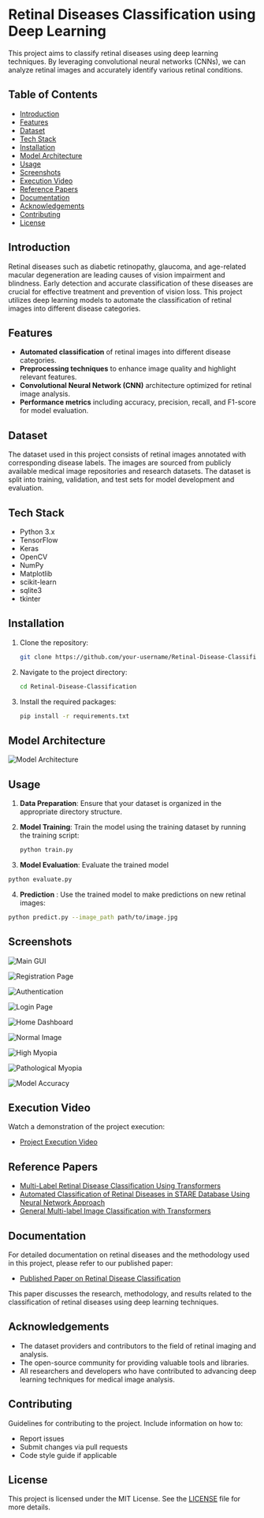 
# Retinal Diseases Classification using Deep Learning

This project aims to classify retinal diseases using deep learning techniques. By leveraging convolutional neural networks (CNNs), we can analyze retinal images and accurately identify various retinal conditions.


## Table of Contents

- [Introduction](#introduction)
- [Features](#features)
- [Dataset](#dataset)
- [Tech Stack](#techStack)
- [Installation](#installation)
- [Model Architecture](#model-architecture)
- [Usage](#usage)
- [Screenshots](#screenshots)
- [Execution Video](#executionVideo)
- [Reference Papers](#referencePapers)
- [Documentation](#documentation)
- [Acknowledgements](#acknowledgements)
- [Contributing](#contributing)
- [License](#license)

## Introduction

Retinal diseases such as diabetic retinopathy, glaucoma, and age-related macular degeneration are leading causes of vision impairment and blindness. Early detection and accurate classification of these diseases are crucial for effective treatment and prevention of vision loss. This project utilizes deep learning models to automate the classification of retinal images into different disease categories.


## Features

- **Automated classification** of retinal images into different disease categories.
- **Preprocessing techniques** to enhance image quality and highlight relevant features.
- **Convolutional Neural Network (CNN)** architecture optimized for retinal image analysis.
- **Performance metrics** including accuracy, precision, recall, and F1-score for model evaluation.


## Dataset

The dataset used in this project consists of retinal images annotated with corresponding disease labels. The images are sourced from publicly available medical image repositories and research datasets. The dataset is split into training, validation, and test sets for model development and evaluation.

## Tech Stack

- Python 3.x
- TensorFlow
- Keras
- OpenCV
- NumPy
- Matplotlib
- scikit-learn
- sqlite3
- tkinter
## Installation

1. Clone the repository:
    ```sh
    git clone https://github.com/your-username/Retinal-Disease-Classification.git
    ```
2. Navigate to the project directory:
    ```sh
    cd Retinal-Disease-Classification
    ```
3. Install the required packages:
    ```sh
    pip install -r requirements.txt
    ```

## Model Architecture

![Model Architecture](https://drive.google.com/uc?id=1etA3__6MJ4GaZYuqvAWYoipCPmBPsRNx "Model Architecture")

## Usage

1. **Data Preparation**: Ensure that your dataset is organized in the appropriate directory structure.

2. **Model Training**: Train the model using the training dataset by running the training script:
    ```sh
    python train.py
    ```
3. **Model Evaluation**: Evaluate the trained model
```sh
python evaluate.py
 ```

4.  **Prediction** : Use the trained model to make predictions on new retinal images:

```sh
python predict.py --image_path path/to/image.jpg
```
## Screenshots

![Main GUI](https://drive.google.com/uc?id=1JAHr6-NtJRCPP4ibxVso1dtZeUPy_ouc "Main GUI")

![Registration Page](https://drive.google.com/uc?id=1cRNYV8MwElizX3CfTt3XImM1o2w0oe6w "Registration Page")

![Authentication](https://drive.google.com/uc?id=1IIND5XUgSUtkq7dq1cMHo85u6azH1B-K "Authentication")

![Login Page](https://drive.google.com/uc?id=173Xc9mNFG_py_pXMdLjOS8ltAJQBO3qV "Login Page")

![Home Dashboard](https://drive.google.com/uc?id=1ua6RoT5i_WV0niF2fNM4vzb_51q_tuSr "Home Dashboard")

![Normal Image](https://drive.google.com/uc?id=1DfLijB8epuc1GtVNXHW4m3lWzlA1IwtS "Normal Image")

![High Myopia](https://drive.google.com/uc?id=1a_KQ9sDNVLkrS4liyj5flG42SBhIPFo7 "High Myopia")

![Pathological Myopia](https://drive.google.com/uc?id=1cxN7kcksvwxd2cDyECc9Phe9jtAdoUmV "Pathological Myopia")

![Model Accuracy](https://drive.google.com/uc?id=1C_XGZ2z5D4lX40WuZHwvkShZlwK9paCH "Model Accuracy")


## Execution Video

Watch a demonstration of the project execution:
- [Project Execution Video](https://drive.google.com/file/d/1FkRnN6I8BO9MM8KPGdHopTUTICax7aUh/view?usp=sharing)

## Reference Papers

- [Multi-Label Retinal Disease Classification Using Transformers](https://drive.google.com/file/d/17Gy65W0qZaicrA9_o6XcK0g1M5TUFLZL/view?usp=sharing)
- [Automated Classification of Retinal Diseases in STARE Database Using Neural Network Approach](https://drive.google.com/file/d/1V4JbTkvv1Q1ko_U94vnhqlMMmb0XrPrY/view?usp=sharing)
- [General Multi-label Image Classification with Transformers](https://drive.google.com/file/d/10sEdOTCf0t3yU79SBp7sWGUT8WFhILhm/view?usp=drive_link)
## Documentation

For detailed documentation on retinal diseases and the methodology used in this project, please refer to our published paper:

- [Published Paper on Retinal Disease Classification](https://drive.google.com/file/d/1R4G2zCliynYsNzGiDj2f2YEr4lQRUvTD/view?usp=sharing)

This paper discusses the research, methodology, and results related to the classification of retinal diseases using deep learning techniques.

## Acknowledgements

- The dataset providers and contributors to the field of retinal imaging and analysis.
- The open-source community for providing valuable tools and libraries.
- All researchers and developers who have contributed to advancing deep learning techniques for medical image analysis.





## Contributing

Guidelines for contributing to the project. Include information on how to:
- Report issues
- Submit changes via pull requests
- Code style guide if applicable


## License

This project is licensed under the MIT License. See the [LICENSE](https://github.com/Umakant13/Retinal-Disease-Classification-using-Deep-Learning/blob/main/LICENSE) file for more details.



